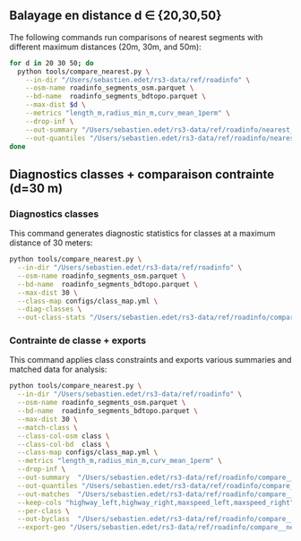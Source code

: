 ## Balayage en distance d ∈ {20,30,50}

The following commands run comparisons of nearest segments with different maximum distances (20m, 30m, and 50m):

```bash
for d in 20 30 50; do
  python tools/compare_nearest.py \
    --in-dir "/Users/sebastien.edet/rs3-data/ref/roadinfo" \
    --osm-name roadinfo_segments_osm.parquet \
    --bd-name  roadinfo_segments_bdtopo.parquet \
    --max-dist $d \
    --metrics "length_m,radius_min_m,curv_mean_1perm" \
    --drop-inf \
    --out-summary "/Users/sebastien.edet/rs3-data/ref/roadinfo/nearest_diffs_d${d}.csv" \
    --out-quantiles "/Users/sebastien.edet/rs3-data/ref/roadinfo/nearest_quants_d${d}.csv"
done
```

## Diagnostics classes + comparaison contrainte (d=30 m)

### Diagnostics classes

This command generates diagnostic statistics for classes at a maximum distance of 30 meters:

```bash
python tools/compare_nearest.py \
  --in-dir "/Users/sebastien.edet/rs3-data/ref/roadinfo" \
  --osm-name roadinfo_segments_osm.parquet \
  --bd-name  roadinfo_segments_bdtopo.parquet \
  --max-dist 30 \
  --class-map configs/class_map.yml \
  --diag-classes \
  --out-class-stats "/Users/sebastien.edet/rs3-data/ref/roadinfo/compare__class_stats.csv"
```

### Contrainte de classe + exports

This command applies class constraints and exports various summaries and matched data for analysis:

```bash
python tools/compare_nearest.py \
  --in-dir "/Users/sebastien.edet/rs3-data/ref/roadinfo" \
  --osm-name roadinfo_segments_osm.parquet \
  --bd-name  roadinfo_segments_bdtopo.parquet \
  --max-dist 30 \
  --match-class \
  --class-col-osm class \
  --class-col-bd  class \
  --class-map configs/class_map.yml \
  --metrics "length_m,radius_min_m,curv_mean_1perm" \
  --drop-inf \
  --out-summary  "/Users/sebastien.edet/rs3-data/ref/roadinfo/compare__nearest_diffs.csv" \
  --out-quantiles "/Users/sebastien.edet/rs3-data/ref/roadinfo/compare__nearest_quantiles.csv" \
  --out-matches  "/Users/sebastien.edet/rs3-data/ref/roadinfo/compare__nearest_matches.csv" \
  --keep-cols "highway_left,highway_right,maxspeed_left,maxspeed_right" \
  --per-class \
  --out-byclass  "/Users/sebastien.edet/rs3-data/ref/roadinfo/compare__nearest_byclass.csv" \
  --export-geo "/Users/sebastien.edet/rs3-data/ref/roadinfo/compare__nearest_links.gpkg"
```